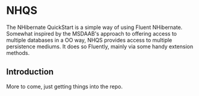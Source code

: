 NHQS
=============

The NHibernate QuickStart is a simple way of using Fluent NHibernate. Somewhat inspired by the MSDAAB's approach to offering access to multiple databases in a OO way, NHQS provides access to multiple persistence mediums. It does so Fluently, mainly via some handy extension methods.

Introduction
-------

More to come, just getting things into the repo. 